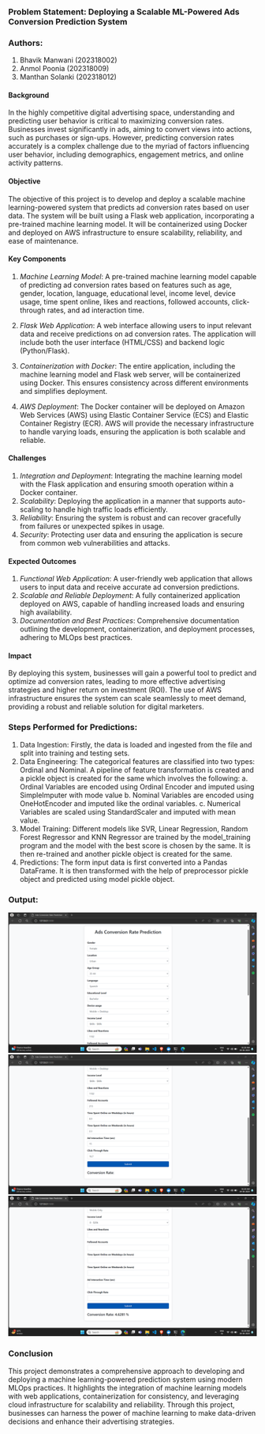 ### Problem Statement: Deploying a Scalable ML-Powered Ads Conversion Prediction System

### Authors:
1. Bhavik Manwani (202318002)
2. Anmol Poonia (202318009)
3. Manthan Solanki (202318012)

#### Background

In the highly competitive digital advertising space, understanding and predicting user behavior is critical to maximizing conversion rates. Businesses invest significantly in ads, aiming to convert views into actions, such as purchases or sign-ups. However, predicting conversion rates accurately is a complex challenge due to the myriad of factors influencing user behavior, including demographics, engagement metrics, and online activity patterns.

#### Objective

The objective of this project is to develop and deploy a scalable machine learning-powered system that predicts ad conversion rates based on user data. The system will be built using a Flask web application, incorporating a pre-trained machine learning model. It will be containerized using Docker and deployed on AWS infrastructure to ensure scalability, reliability, and ease of maintenance.

#### Key Components

1. *Machine Learning Model*: A pre-trained machine learning model capable of predicting ad conversion rates based on features such as age, gender, location, language, educational level, income level, device usage, time spent online, likes and reactions, followed accounts, click-through rates, and ad interaction time.

2. *Flask Web Application*: A web interface allowing users to input relevant data and receive predictions on ad conversion rates. The application will include both the user interface (HTML/CSS) and backend logic (Python/Flask).

3. *Containerization with Docker*: The entire application, including the machine learning model and Flask web server, will be containerized using Docker. This ensures consistency across different environments and simplifies deployment.

4. *AWS Deployment*: The Docker container will be deployed on Amazon Web Services (AWS) using Elastic Container Service (ECS) and Elastic Container Registry (ECR). AWS will provide the necessary infrastructure to handle varying loads, ensuring the application is both scalable and reliable.

#### Challenges

1. *Integration and Deployment*: Integrating the machine learning model with the Flask application and ensuring smooth operation within a Docker container.
2. *Scalability*: Deploying the application in a manner that supports auto-scaling to handle high traffic loads efficiently.
3. *Reliability*: Ensuring the system is robust and can recover gracefully from failures or unexpected spikes in usage.
4. *Security*: Protecting user data and ensuring the application is secure from common web vulnerabilities and attacks.

#### Expected Outcomes

1. *Functional Web Application*: A user-friendly web application that allows users to input data and receive accurate ad conversion predictions.
2. *Scalable and Reliable Deployment*: A fully containerized application deployed on AWS, capable of handling increased loads and ensuring high availability.
3. *Documentation and Best Practices*: Comprehensive documentation outlining the development, containerization, and deployment processes, adhering to MLOps best practices.

#### Impact

By deploying this system, businesses will gain a powerful tool to predict and optimize ad conversion rates, leading to more effective advertising strategies and higher return on investment (ROI). The use of AWS infrastructure ensures the system can scale seamlessly to meet demand, providing a robust and reliable solution for digital marketers.


### Steps Performed for Predictions:

1. Data Ingestion:	Firstly, the data is loaded and ingested from the file and split into training and testing sets.
2. Data Engineering:    The categorical features are classified into two types: Ordinal and Nominal. A pipeline of feature transformation is created and a pickle object is created for the same which involves the following:
a. Ordinal Variables are encoded using Ordinal Encoder and imputed using SimpleImputer with mode value
b. Nominal Variables are encoded using OneHotEncoder and imputed like the ordinal variables.
c. Numerical Variables are scaled using StandardScaler and imputed with mean value.
3. Model Training: 	Different models like SVR, Linear Regression, Random Forest Regressor and KNN Regressor are trained by the model_training program and the model with the best score is chosen by the same. It is then re-trained and another pickle object is created for the same.
4. Predictions:		The form input data is first converted into a Pandas DataFrame. It is then transformed with the help of preprocessor pickle object and predicted using model pickle object.

### Output: 

![Input](https://github.com/202318012/CTR/blob/main/Screenshot%20(264).png)
![Input](https://github.com/202318012/CTR/blob/main/Screenshot%20(266).png)
![Output](https://github.com/202318012/CTR/blob/main/Screenshot%20(267).png)

### Conclusion

This project demonstrates a comprehensive approach to developing and deploying a machine learning-powered prediction system using modern MLOps practices. It highlights the integration of machine learning models with web applications, containerization for consistency, and leveraging cloud infrastructure for scalability and reliability. Through this project, businesses can harness the power of machine learning to make data-driven decisions and enhance their advertising strategies.


